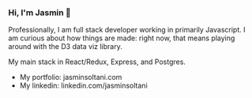 ### Hi, I'm Jasmin 👋

Professionally, I am full stack developer working in primarily Javascript. I am curious about how things are made: right now, that means playing around with the D3 data viz library.

My main stack in React/Redux, Express, and Postgres.

- My portfolio: jasminsoltani.com
- My linkedin: linkedin.com/jasminsoltani

<!--
**jassol/jassol** is a ✨ _special_ ✨ repository because its `README.md` (this file) appears on your GitHub profile.

Here are some ideas to get you started:

- 🔭 I’m currently working on ...
- 🌱 I’m currently learning ...
- 👯 I’m looking to collaborate on ...
- 🤔 I’m looking for help with ...
- 💬 Ask me about ...
- 📫 How to reach me: ...
- 😄 Pronouns: ...
- ⚡ Fun fact: ...
-->
